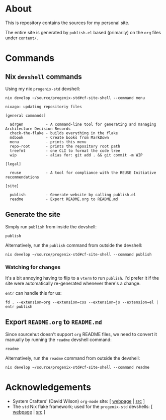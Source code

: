 # About

This is repository contains the sources for my personal site.

The entire site is generated by `publish.el` based (primarily) on the
`org` files under `content/`.

# Commands

## Nix `devshell` commands

Using my nix `progenix-std` devshell:

``` shell
nix develop ~/source/progenix-std#cf-site-shell --command menu
```

``` shell
nixago: updating repositoriy files

[general commands]

  adrgen          - A command-line tool for generating and managing Architecture Decision Records
  check-the-flake - builds everything in the flake
  mdbook          - Create books from MarkDown
  menu            - prints this menu
  repo-root       - prints the repository root path
  treefmt         - one CLI to format the code tree
  wip             - alias for: git add . && git commit -m WIP

[legal]

  reuse           - A tool for compliance with the REUSE Initiative recommendations

[site]

  publish         - Generate website by calling publish.el
  readme          - Export README.org to README.md

```

## Generate the site

Simply run `publish` from inside the devshell:

``` shell
publish
```

Alternatively, run the `publish` command from outside the devshell:

``` shell
nix develop ~/source/progenix-std#cf-site-shell --command publish
```

### Watching for changes

It's a bit annoying having to flip to a `vterm` to run `publish`. I'd
prefer it if the site were automatically re-generated whenever there's a
change.

`entr` can handle this for us:

``` shell
fd . --extension=org --extension=css --extension=js --extension=el | entr publish
```

## Export `README.org` to `README.md`

Since sourcehut doesn't support `org` README files, we need to convert
it manually by running the `readme` devshell command:

``` shell
readme
```

Alternatively, run the `readme` command from outside the devshell:

``` shell
nix develop ~/source/progenix-std#cf-site-shell --command readme
```

# Acknowledgements

-   System Crafters' (David Wilson) `org-mode` site: \[
    [webpage](https://systemcrafters.net/) \|
    [src](https://github.com/SystemCrafters/systemcrafters.github.io) \]
-   The `std` Nix flake framework; used for the `progenix-std`
    devshells: \[ [webpage](https://std.divnix.com/) \|
    [src](https://github.com/divnix/std) \]
